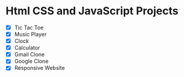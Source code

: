 # Html CSS and JavaScript Projects

- [x] Tic Tac Toe
- [x] Music Player
- [x] Clock
- [x] Calculator
- [x] Gmail Clone
- [x] Google Clone
- [x] Responsive Website
